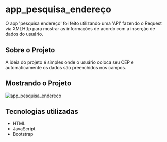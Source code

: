 # app_pesquisa_endereço

O app 'pesquisa endereço' foi feito utilizando uma 'API' fazendo o Request via XMLHttp para mostrar as informações de acordo com a inserção de dados do usuário.

## Sobre o Projeto

A ideia do projeto é simples onde o usuário coloca seu CEP e automaticamente os dados são preenchidos nos campos.

## Mostrando o Projeto

![app_pesquisa_endereco](https://user-images.githubusercontent.com/106271823/190528524-58930556-57d3-427d-8d20-3f463118d77a.gif)

## Tecnologias utilizadas
- HTML
- JavaScript
- Bootstrap
